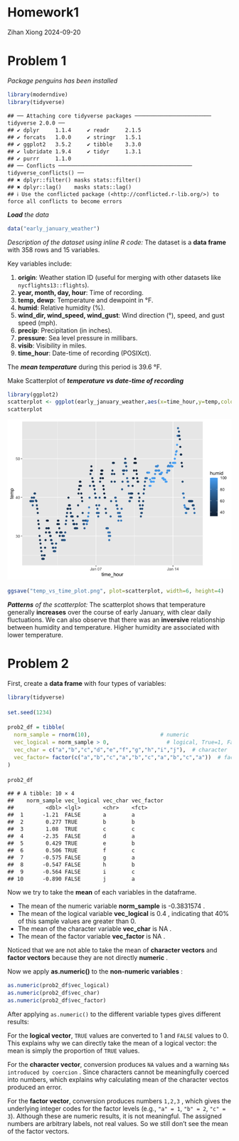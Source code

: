 Homework1
================
Zihan Xiong
2024-09-20

# Problem 1

*Package penguins has been installed*

``` r
library(moderndive)
library(tidyverse)
```

    ## ── Attaching core tidyverse packages ──────────────────────── tidyverse 2.0.0 ──
    ## ✔ dplyr     1.1.4     ✔ readr     2.1.5
    ## ✔ forcats   1.0.0     ✔ stringr   1.5.1
    ## ✔ ggplot2   3.5.2     ✔ tibble    3.3.0
    ## ✔ lubridate 1.9.4     ✔ tidyr     1.3.1
    ## ✔ purrr     1.1.0     
    ## ── Conflicts ────────────────────────────────────────── tidyverse_conflicts() ──
    ## ✖ dplyr::filter() masks stats::filter()
    ## ✖ dplyr::lag()    masks stats::lag()
    ## ℹ Use the conflicted package (<http://conflicted.r-lib.org/>) to force all conflicts to become errors

***Load** the data*

``` r
data("early_january_weather")
```

*Description of the dataset using inline R code:* The dataset is a
**data frame** with 358 rows and 15 variables.

Key variables include:

1.  **origin**: Weather station ID (useful for merging with other
    datasets like `nycflights13::flights`).
2.  **year, month, day, hour**: Time of recording.
3.  **temp, dewp**: Temperature and dewpoint in °F.
4.  **humid**: Relative humidity (%).
5.  **wind_dir, wind_speed, wind_gust**: Wind direction (°), speed, and
    gust speed (mph).
6.  **precip**: Precipitation (in inches).
7.  **pressure**: Sea level pressure in millibars.
8.  **visib**: Visibility in miles.
9.  **time_hour**: Date-time of recording (POSIXct).

The ***mean temperature*** during this period is 39.6 °F.

Make Scatterplot of ***temperature vs date-time of recording***

``` r
library(ggplot2)
scatterplot <- ggplot(early_january_weather,aes(x=time_hour,y=temp,color=humid))+geom_point()
scatterplot
```

![](p8105_hw1_zx2527_files/figure-gfm/plot_temp_vs_time_hour-1.png)<!-- -->

``` r
ggsave("temp_vs_time_plot.png", plot=scatterplot, width=6, height=4)
```

***Patterns** of the scatterplot:* The scatterplot shows that
temperature generally **increases** over the course of early January,
with clear daily fluctuations. We can also observe that there was an
**inversive** relationship between humidity and temperature. Higher
humidity are associated with lower temperature.

# Problem 2

First, create a **data frame** with four types of variables:

``` r
library(tidyverse)

set.seed(1234)

prob2_df = tibble(
  norm_sample = rnorm(10),                      # numeric
  vec_logical = norm_sample > 0,                  # logical, True=1, False=0
  vec_char = c("a","b","c","d","e","f","g","h","i","j"),  # character
  vec_factor= factor(c("a","b","c","a","b","c","a","b","c","a"))  # factor
)

prob2_df
```

    ## # A tibble: 10 × 4
    ##    norm_sample vec_logical vec_char vec_factor
    ##          <dbl> <lgl>       <chr>    <fct>     
    ##  1      -1.21  FALSE       a        a         
    ##  2       0.277 TRUE        b        b         
    ##  3       1.08  TRUE        c        c         
    ##  4      -2.35  FALSE       d        a         
    ##  5       0.429 TRUE        e        b         
    ##  6       0.506 TRUE        f        c         
    ##  7      -0.575 FALSE       g        a         
    ##  8      -0.547 FALSE       h        b         
    ##  9      -0.564 FALSE       i        c         
    ## 10      -0.890 FALSE       j        a

Now we try to take the **mean** of each variables in the dataframe.

- The mean of the numeric variable **norm_sample** is -0.3831574 .
- The mean of the logical variable **vec_logical** is 0.4 , indicating
  that 40% of this sample values are greater than 0.
- The mean of the character variable **vec_char** is NA .
- The mean of the factor variable **vec_factor** is NA .

Noticed that we are not able to take the mean of **character vectors**
and **factor vectors** because they are not directly **numeric** .

Now we apply **as.numeric()** to the **non-numeric variables** :

``` r
as.numeric(prob2_df$vec_logical)
as.numeric(prob2_df$vec_char)
as.numeric(prob2_df$vec_factor)
```

After applying `as.numeric()` to the different variable types gives
different results:

For the **logical vector**, `TRUE` values are converted to 1 and `FALSE`
values to 0.  
This explains why we can directly take the mean of a logical vector: the
mean is simply the proportion of `TRUE` values.

For the **character vector**, conversion produces `NA` values and a
warning `NAs introduced by coercion` . Since characters cannot be
meaningfully coerced into numbers, which explains why calculating mean
of the character vectos produced an error.

For the **factor vector**, conversion produces numbers `1,2,3` , which
gives the underlying integer codes for the factor levels (e.g.,
`"a" = 1`, `"b" = 2`, `"c" = 3`). Although these are numeric results, it
is not meaningful. The assigned numbers are arbitrary labels, not real
values. So we still don’t see the mean of the factor vectors.
